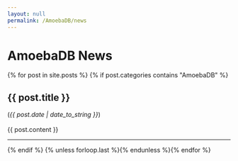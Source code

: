 ```yaml
---
layout: null
permalink: /AmoebaDB/news
---
```

<div id="ce-static-content"> 
<h1 id="news">AmoebaDB News</h1>
{% for post in site.posts %}
{% if post.categories contains "AmoebaDB" %}   
<a name = "{{post.title | remove:' '}}"></a>
<h2>{{ post.title }}</h2> 
(<i>{{ post.date | date_to_string }}</i>)
<br><br>
{{ post.content  }}
<hr>
{% endif %}
{% unless forloop.last %}{% endunless %}{% endfor %}
</div>
